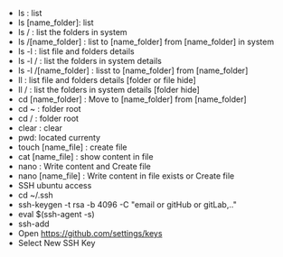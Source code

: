 - ls : list
- ls [name_folder]: list
- ls / : list the folders in system
- ls /[name_folder] : list to [name_folder] from [name_folder] in system
- ls -l : list file and folders details 
- ls -l / : list the folders in system details
- ls -l /[name_folder] : lisst to [name_folder] from [name_folder]
- ll : list file and folders details [folder or file hide]
- ll / : list the folders in system details [folder hide]
- cd [name_folder] : Move to [name_folder] from [name_folder]
- cd ~ : folder root 
- cd / : folder root
- clear : clear
- pwd: located currenty
- touch [name_file] : create file
- cat [name_file] : show content in file
- nano : Write content and Create file
- nano [name_file] : Write content in file exists or Create file
- SSH ubuntu access
- cd ~/.ssh
- ssh-keygen -t rsa -b 4096 -C "email or gitHub or gitLab,.."
- eval $(ssh-agent -s)
- ssh-add
- Open https://github.com/settings/keys
- Select New SSH Key
